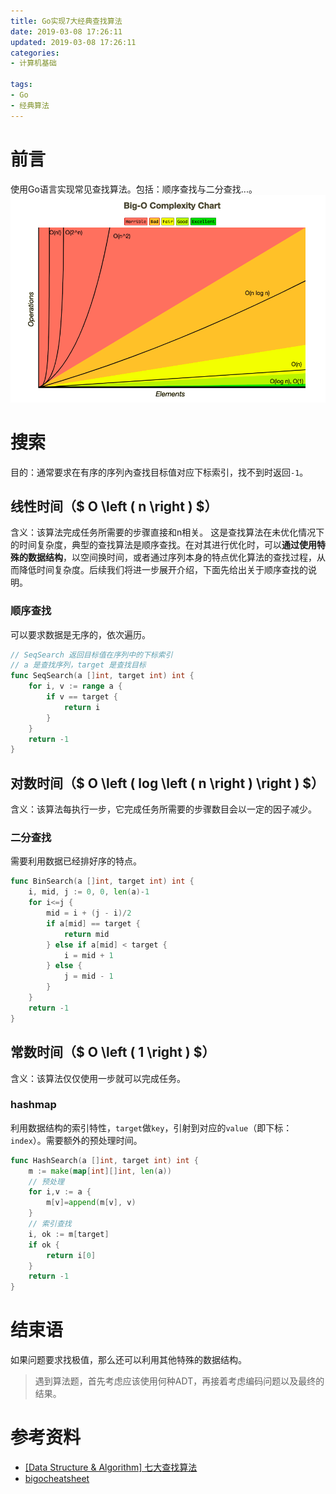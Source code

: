 ```yaml
---
title: Go实现7大经典查找算法
date: 2019-03-08 17:26:11
updated: 2019-03-08 17:26:11
categories:
- 计算机基础

tags:
- Go
- 经典算法
---
```

# 前言
使用Go语言实现常见查找算法。包括：顺序查找与二分查找...。
![时间复杂度对比图](https://raw.githubusercontent.com/zhongqin0820/zhongqin0820.github.io/source-articles/source/images/big_O_cheat.png)

<!-- more -->
# 搜索
目的：通常要求在有序的序列內查找目标值对应下标索引，找不到时返回`-1`。

## 线性时间（$ O \left ( n \right ) $）
含义：该算法完成任务所需要的步骤直接和n相关。
这是查找算法在未优化情况下的时间复杂度，典型的查找算法是顺序查找。在对其进行优化时，可以**通过使用特殊的数据结构**，以空间换时间，或者通过序列本身的特点优化算法的查找过程，从而降低时间复杂度。后续我们将进一步展开介绍，下面先给出关于顺序查找的说明。

### 顺序查找
可以要求数据是无序的，依次遍历。

```go
// SeqSearch 返回目标值在序列中的下标索引
// a 是查找序列，target 是查找目标
func SeqSearch(a []int, target int) int {
    for i, v := range a {
        if v == target {
            return i
        }
    }
    return -1
}
```

## 对数时间（$ O \left ( log \left ( n \right ) \right ) $）
含义：该算法每执行一步，它完成任务所需要的步骤数目会以一定的因子减少。

### 二分查找
需要利用数据已经排好序的特点。

```go
func BinSearch(a []int, target int) int {
    i, mid, j := 0, 0, len(a)-1
    for i<=j {
        mid = i + (j - i)/2
        if a[mid] == target {
            return mid
        } else if a[mid] < target {
            i = mid + 1
        } else {
            j = mid - 1
        }
    }
    return -1
}
```

## 常数时间（$ O \left ( 1 \right ) $）
含义：该算法仅仅使用一步就可以完成任务。

### hashmap
利用数据结构的索引特性，`target`做`key`，引射到对应的`value`（即下标：`index`）。需要额外的预处理时间。

```go
func HashSearch(a []int, target int) int {
    m := make(map[int][]int, len(a))
    // 预处理
    for i,v := a {
        m[v]=append(m[v], v)
    }
    // 索引查找
    i, ok := m[target]
    if ok {
        return i[0]
    }
    return -1
}
```

# 结束语
如果问题要求找极值，那么还可以利用其他特殊的数据结构。
> 遇到算法题，首先考虑应该使用何种ADT，再接着考虑编码问题以及最终的结果。

# 参考资料
- [[Data Structure & Algorithm] 七大查找算法](https://www.cnblogs.com/maybe2030/p/4715035.html)
- [bigocheatsheet](http://bigocheatsheet.com/)
